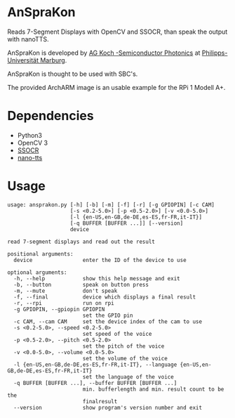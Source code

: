 # AnSpraKon
Reads 7-Segment Displays with OpenCV and SSOCR, than speak the output with nanoTTS.

AnSpraKon is developed by [AG Koch -Semiconductor Photonics](https://www.uni-marburg.de/en/fb13/semiconductor-photonics) at [Philipps-Universität Marburg](https://www.uni-marburg.de).



AnSpraKon is thought to be used with SBC's.



The provided ArchARM image is an usable example for the RPi 1 Modell A+.

# Dependencies
* Python3
* OpenCV 3
* [SSOCR](https://github.com/auerswal/ssocr)
* [nano-tts](https://github.com/gmn/nanotts)

# Usage
```
usage: ansprakon.py [-h] [-b] [-m] [-f] [-r] [-g GPIOPIN] [-c CAM]
                    [-s <0.2-5.0>] [-p <0.5-2.0>] [-v <0.0-5.0>]
                    [-l {en-US,en-GB,de-DE,es-ES,fr-FR,it-IT}]
                    [-q BUFFER [BUFFER ...]] [--version]
                    device

read 7-segment displays and read out the result

positional arguments:
  device                enter the ID of the device to use

optional arguments:
  -h, --help            show this help message and exit
  -b, --button          speak on button press
  -m, --mute            don't speak
  -f, --final           device which displays a final result
  -r, --rpi             run on rpi
  -g GPIOPIN, --gpiopin GPIOPIN
                        set the GPIO pin
  -c CAM, --cam CAM     set the device index of the cam to use
  -s <0.2-5.0>, --speed <0.2-5.0>
                        set speed of the voice
  -p <0.5-2.0>, --pitch <0.5-2.0>
                        set the pitch of the voice
  -v <0.0-5.0>, --volume <0.0-5.0>
                        set the volume of the voice
  -l {en-US,en-GB,de-DE,es-ES,fr-FR,it-IT}, --language {en-US,en-GB,de-DE,es-ES,fr-FR,it-IT}
                        set the language of the voice
  -q BUFFER [BUFFER ...], --buffer BUFFER [BUFFER ...]
                        min. bufferlength and min. result count to be the
                        finalresult
  --version             show program's version number and exit
```

